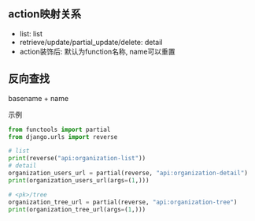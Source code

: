 ## action映射关系

* list: list
* retrieve/update/partial_update/delete:  detail
* action装饰后: 默认为function名称, name可以重置

## 反向查找

basename + name

示例

```python
from functools import partial
from django.urls import reverse

# list
print(reverse("api:organization-list"))
# detail
organization_users_url = partial(reverse, "api:organization-detail")
print(organization_users_url(args=(1,)))

# <pk>/tree
organization_tree_url = partial(reverse, "api:organization-tree")
print(organization_tree_url(args=(1,)))
```



